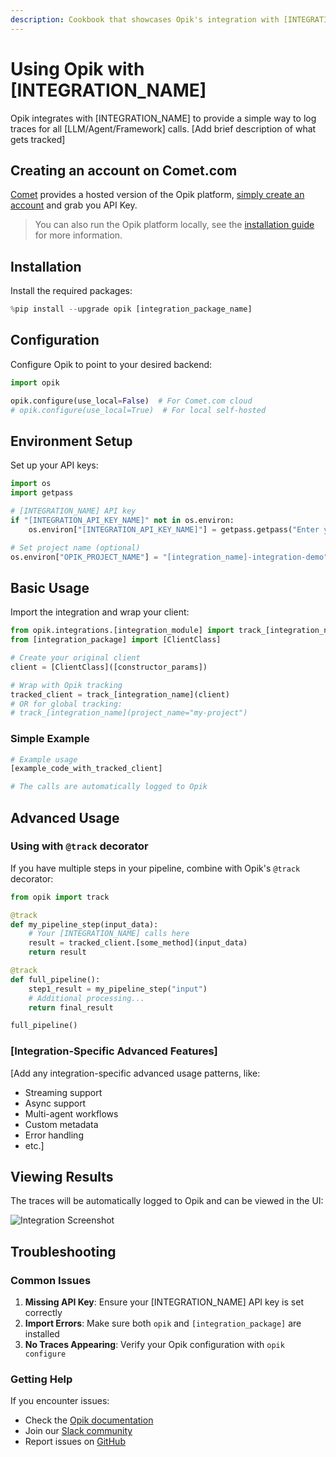 ```yaml
---
description: Cookbook that showcases Opik's integration with [INTEGRATION_NAME]
---
```


# Using Opik with [INTEGRATION_NAME]

Opik integrates with [INTEGRATION_NAME] to provide a simple way to log traces for all [LLM/Agent/Framework] calls. [Add brief description of what gets tracked]

## Creating an account on Comet.com

[Comet](https://www.comet.com/site?from=llm&utm_source=opik&utm_medium=colab&utm_content=[integration_name]&utm_campaign=opik) provides a hosted version of the Opik platform, [simply create an account](https://www.comet.com/signup?from=llm&utm_source=opik&utm_medium=colab&utm_content=[integration_name]&utm_campaign=opik) and grab you API Key.

> You can also run the Opik platform locally, see the [installation guide](https://www.comet.com/docs/opik/self-host/overview/?from=llm&utm_source=opik&utm_medium=colab&utm_content=[integration_name]&utm_campaign=opik) for more information.

## Installation

Install the required packages:

```python
%pip install --upgrade opik [integration_package_name]
```

## Configuration

Configure Opik to point to your desired backend:

```python
import opik

opik.configure(use_local=False)  # For Comet.com cloud
# opik.configure(use_local=True)  # For local self-hosted
```

## Environment Setup

Set up your API keys:

```python
import os
import getpass

# [INTEGRATION_NAME] API key
if "[INTEGRATION_API_KEY_NAME]" not in os.environ:
    os.environ["[INTEGRATION_API_KEY_NAME]"] = getpass.getpass("Enter your [INTEGRATION_NAME] API key: ")

# Set project name (optional)
os.environ["OPIK_PROJECT_NAME"] = "[integration_name]-integration-demo"
```

## Basic Usage

Import the integration and wrap your client:

```python
from opik.integrations.[integration_module] import track_[integration_name]
from [integration_package] import [ClientClass]

# Create your original client
client = [ClientClass]([constructor_params])

# Wrap with Opik tracking
tracked_client = track_[integration_name](client)
# OR for global tracking:
# track_[integration_name](project_name="my-project")
```

### Simple Example

```python
# Example usage
[example_code_with_tracked_client]

# The calls are automatically logged to Opik
```

## Advanced Usage

### Using with `@track` decorator

If you have multiple steps in your pipeline, combine with Opik's `@track` decorator:

```python
from opik import track

@track
def my_pipeline_step(input_data):
    # Your [INTEGRATION_NAME] calls here
    result = tracked_client.[some_method](input_data)
    return result

@track  
def full_pipeline():
    step1_result = my_pipeline_step("input")
    # Additional processing...
    return final_result

full_pipeline()
```

### [Integration-Specific Advanced Features]

[Add any integration-specific advanced usage patterns, like:
- Streaming support
- Async support  
- Multi-agent workflows
- Custom metadata
- Error handling
- etc.]

## Viewing Results

The traces will be automatically logged to Opik and can be viewed in the UI:

![Integration Screenshot](https://path/to/screenshot.png)

## Troubleshooting

### Common Issues

1. **Missing API Key**: Ensure your [INTEGRATION_NAME] API key is set correctly
2. **Import Errors**: Make sure both `opik` and `[integration_package]` are installed
3. **No Traces Appearing**: Verify your Opik configuration with `opik configure`

### Getting Help

If you encounter issues:
- Check the [Opik documentation](https://www.comet.com/docs/opik/)
- Join our [Slack community](https://chat.comet.com)
- Report issues on [GitHub](https://github.com/comet-ml/opik/issues) 